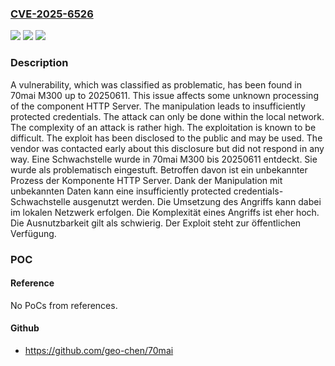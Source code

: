 ### [CVE-2025-6526](https://cve.mitre.org/cgi-bin/cvename.cgi?name=CVE-2025-6526)
![](https://img.shields.io/static/v1?label=Product&message=M300&color=blue)
![](https://img.shields.io/static/v1?label=Version&message=20250611%20&color=brightgreen)
![](https://img.shields.io/static/v1?label=Vulnerability&message=Insufficiently%20Protected%20Credentials&color=brightgreen)

### Description

A vulnerability, which was classified as problematic, has been found in 70mai M300 up to 20250611. This issue affects some unknown processing of the component HTTP Server. The manipulation leads to insufficiently protected credentials. The attack can only be done within the local network. The complexity of an attack is rather high. The exploitation is known to be difficult. The exploit has been disclosed to the public and may be used. The vendor was contacted early about this disclosure but did not respond in any way.
Eine Schwachstelle wurde in 70mai M300 bis 20250611 entdeckt. Sie wurde als problematisch eingestuft. Betroffen davon ist ein unbekannter Prozess der Komponente HTTP Server. Dank der Manipulation mit unbekannten Daten kann eine insufficiently protected credentials-Schwachstelle ausgenutzt werden. Die Umsetzung des Angriffs kann dabei im lokalen Netzwerk erfolgen. Die Komplexität eines Angriffs ist eher hoch. Die Ausnutzbarkeit gilt als schwierig. Der Exploit steht zur öffentlichen Verfügung.

### POC

#### Reference
No PoCs from references.

#### Github
- https://github.com/geo-chen/70mai

